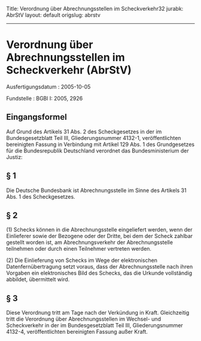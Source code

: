 Title: Verordnung über Abrechnungsstellen im Scheckverkehr32
jurabk: AbrStV
layout: default
origslug: abrstv


---

# Verordnung über Abrechnungsstellen im Scheckverkehr (AbrStV)

Ausfertigungsdatum
:   2005-10-05

Fundstelle
:   BGBl I: 2005, 2926



## Eingangsformel

Auf Grund des Artikels 31 Abs. 2 des Scheckgesetzes in der im
Bundesgesetzblatt Teil III, Gliederungsnummer 4132-1, veröffentlichten
bereinigten Fassung in Verbindung mit Artikel 129 Abs. 1 des
Grundgesetzes für die Bundesrepublik Deutschland verordnet das
Bundesministerium der Justiz:


## § 1

Die Deutsche Bundesbank ist Abrechnungsstelle im Sinne des Artikels 31
Abs. 1 des Scheckgesetzes.


## § 2

(1) Schecks können in die Abrechnungsstelle eingeliefert werden, wenn
der Einlieferer sowie der Bezogene oder der Dritte, bei dem der Scheck
zahlbar gestellt worden ist, am Abrechnungsverkehr der
Abrechnungsstelle teilnehmen oder durch einen Teilnehmer vertreten
werden.

(2) Die Einlieferung von Schecks im Wege der elektronischen
Datenfernübertragung setzt voraus, dass der Abrechnungsstelle nach
ihren Vorgaben ein elektronisches Bild des Schecks, das die Urkunde
vollständig abbildet, übermittelt wird.


## § 3

Diese Verordnung tritt am Tage nach der Verkündung in Kraft.
Gleichzeitig tritt die Verordnung über Abrechnungsstellen im Wechsel-
und Scheckverkehr in der im Bundesgesetzblatt Teil III,
Gliederungsnummer 4132-4, veröffentlichten bereinigten Fassung außer
Kraft.


